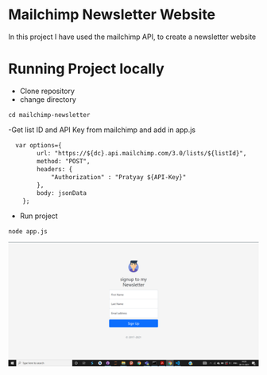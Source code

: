 # Mailchimp Newsletter Website
In this project I have used the mailchimp API, to create a newsletter website

# Running Project locally
- Clone repository
- change directory
```terminal
cd mailchimp-newsletter
```
-Get list ID and API Key from mailchimp and add in app.js
```code
  var options={
        url: "https://${dc}.api.mailchimp.com/3.0/lists/${listId}",
        method: "POST",
        headers: {
            "Authorization" : "Pratyay ${API-Key}"
        },
        body: jsonData
    };
```
- Run project

```terminal
node app.js
```

![alt text](https://github.com/PratyayMallik1006/mailchimp-newsletter/blob/main/screenshots/signup.PNG?raw=true)
